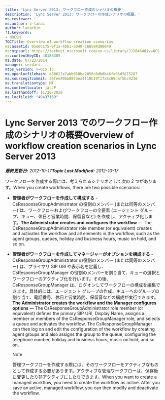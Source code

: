 ```yaml
---
title: 'Lync Server 2013: ワークフロー作成のシナリオの概要'
description: 'Lync Server 2013: ワークフローの作成シナリオの概要。'
ms.reviewer: ''
ms.author: v-lanac
author: lanachin
f1.keywords:
- NOCSH
TOCTitle: Overview of workflow creation scenarios
ms:assetid: 05e0c175-0f1a-4bb1-b048-c68584d00649
ms:mtpsurl: https://technet.microsoft.com/en-us/library/JJ204646(v=OCS.15)
ms:contentKeyID: 48183309
ms.date: 07/23/2014
manager: serdars
mtps_version: v=OCS.15
ms.openlocfilehash: a38627e7abb058be2050c0db0b46fa06dfd75287
ms.sourcegitcommit: 36fee89bb887bea4f18b19f17a8c69daf5bc423d
ms.translationtype: MT
ms.contentlocale: ja-JP
ms.lasthandoff: 11/26/2020
ms.locfileid: "49437169"
---
```

# <a name="overview-of-workflow-creation-scenarios-in-lync-server-2013"></a><span data-ttu-id="8521a-103">Lync Server 2013 でのワークフロー作成のシナリオの概要</span><span class="sxs-lookup"><span data-stu-id="8521a-103">Overview of workflow creation scenarios in Lync Server 2013</span></span>

<div data-xmlns="http://www.w3.org/1999/xhtml">

<div class="topic" data-xmlns="http://www.w3.org/1999/xhtml" data-msxsl="urn:schemas-microsoft-com:xslt" data-cs="https://msdn.microsoft.com/">

<div data-asp="https://msdn2.microsoft.com/asp">



</div>

<div id="mainSection">

<div id="mainBody"><span data-ttu-id="8521a-104">

<span> </span></span><span class="sxs-lookup"><span data-stu-id="8521a-104">

<span> </span></span></span>

<span data-ttu-id="8521a-105">_**最終更新日:** 2012-10-17_</span><span class="sxs-lookup"><span data-stu-id="8521a-105">_**Topic Last Modified:** 2012-10-17_</span></span>

<span data-ttu-id="8521a-106">ワークフローを作成する際には、考えられるシナリオとして次の 2 つがあります。</span><span class="sxs-lookup"><span data-stu-id="8521a-106">When you create workflows, there are two possible scenarios:</span></span>

  - <span data-ttu-id="8521a-107">**管理者がワークフローを作成して構成する** - CsResponseGroupAdministrator の役割のメンバー (または同等のメンバー) は、ワークフローおよびワークフローの全要素 (エージェント グループ、キュー、休日と営業時間、保留音など) を作成し、アクティブ化します。</span><span class="sxs-lookup"><span data-stu-id="8521a-107">**The Administrator creates and configures the workflow** — The CsResponseGroupAdministrator role member (or equivalent) creates and activates the workflow and all elements in the workflow, such as the agent groups, queues, holiday and business hours, music on hold, and so on.</span></span>

  - <span data-ttu-id="8521a-p101">**管理者がワークフローを作成してマネージャーがオプションを構成する** - CsResponseGroupAdministrator の役割のメンバー (または同等のメンバー) は、プライマリ SIP URI や表示名を定義し、CsResponseGroupManager の役割のメンバーを割り当て、キューの選択とワークフローのアクティブ化を行います。その後、CsResponseGroupManager は、ログオンしてワークフローの構成を編集できます。具体的には、エージェント グループの作成、キューへのグループの割り当て、電話番号、休日と営業時間、保留音などの構成が実行できます。</span><span class="sxs-lookup"><span data-stu-id="8521a-p101">**The Administrator creates the workflow and the Manager configures options** — The CsResponseGroupAdministrator role member (or equivalent) defines the primary SIP URI, Display Name, assigns a member or members of the CsResponseGroupManager role, and selects a queue and activates the workflow. The CsResponseGroupManager can then log on and edit the configuration of the workflow by creating agent groups and also assigns the group to the queue, configuring the telephone number, holiday and business hours, music on hold, and so on.</span></span>
    
    <div>
    

    > [!NOTE]  
    > <span data-ttu-id="8521a-p102">管理ワークフローを作成する際には、そのワークフローをアクティブなものとして作成する必要があります。アクティブな管理ワークフローは、保存後に変更したり非アクティブにしたりできます。</span><span class="sxs-lookup"><span data-stu-id="8521a-p102">When you want to create a managed workflow, you need to create the workflow as active. After you save an active, managed workflow, you can then modify and deactivate the workflow.</span></span>

    
    <span data-ttu-id="8521a-112"></div>

</div>

<span> </span>

</div>

</div>

</span><span class="sxs-lookup"><span data-stu-id="8521a-112"></div>

</div>

<span> </span>

</div>

</div>

</span></span></div>

